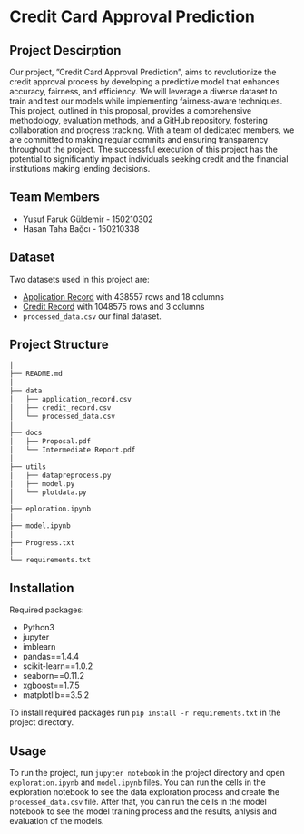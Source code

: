 # Credit Card Approval Prediction

## Project Descirption
Our project, ”Credit Card Approval Prediction”, aims to revolutionize the credit approval process by developing a predictive model that enhances accuracy, fairness, and efficiency. We will leverage a diverse dataset to train and test our models while implementing fairness-aware techniques. This project, outlined in this proposal, provides a comprehensive methodology, evaluation methods, and a GitHub repository, fostering collaboration and progress tracking. With a team of dedicated members, we are committed to making regular commits and ensuring transparency throughout the project. The successful execution of this project has the potential to significantly impact individuals seeking credit and the financial institutions making lending decisions.

## Team Members
- Yusuf Faruk Güldemir - 150210302
- Hasan Taha Bağcı - 150210338

## Dataset
Two datasets used in this project are:
- [Application Record](https://www.kaggle.com/rikdifos/credit-card-approval-prediction) with 438557 rows and 18 columns
- [Credit Record](https://www.kaggle.com/rikdifos/credit-card-approval-prediction) with 1048575 rows and 3 columns
- `processed_data.csv` our final dataset.

## Project Structure
```bash
│
├── README.md
│
├── data
│   ├── application_record.csv
│   ├── credit_record.csv
│   └── processed_data.csv
│
├── docs
│   ├── Proposal.pdf
│   └── Intermediate Report.pdf
│
├── utils
│   ├── datapreprocess.py
│   ├── model.py
│   └── plotdata.py
│    
├── eploration.ipynb
│
├── model.ipynb
│
├── Progress.txt   
│
└── requirements.txt
```

## Installation
Required packages:
- Python3
- jupyter
- imblearn
- pandas==1.4.4
- scikit-learn==1.0.2
- seaborn==0.11.2
- xgboost==1.7.5
- matplotlib==3.5.2

To install required packages run `pip install -r requirements.txt` in the project directory.

## Usage
To run the project, run `jupyter notebook` in the project directory and open `exploration.ipynb` and `model.ipynb` files.
You can run the cells in the exploration notebook to see the data exploration process and create the `processed_data.csv` file. 
After that, you can run the cells in the model notebook to see the model training process and the results, anlysis and evaluation of the models.
